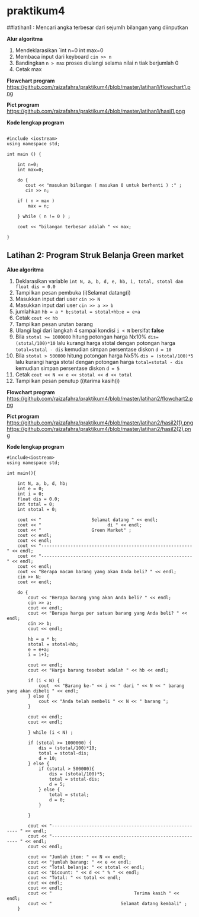 # praktikum4


##latihan1 : Mencari angka terbesar dari sejumlh bilangan yang diinputkan


**Alur algoritma**

1. Mendeklarasikan `int n=0 int max=0
2. Membaca input dari keyboard `cin >> n`
3. Bandingkan `n > max` proses diulangi selama nilai n tiak berjumlah 0
4. Cetak max

**Flowchart program**
https://github.com/raizafahra/praktikum4/blob/master/latihan1/flowchart1.png

**Pict program**
https://github.com/raizafahra/praktikum4/blob/master/latihan1/hasil1.png

**Kode lengkap program**

```

#include <iostream>
using namespace std;

int main () {

    int n=0;
    int max=0;

    do {
       cout << "masukan bilangan ( masukan 0 untuk berhenti ) :" ;
       cin >> n;

    if ( n > max )
        max = n;

    } while ( n != 0 ) ;

    cout << "bilangan terbesar adalah " << max;

}

```

## Latihan 2: Program Struk Belanja Green market

**Alue algoritma**
1. Deklarasikan variable `int N, a, b, d, e, hb, i, total, stotal dan float dis = 0.0`
2. Tampilkan pesan pembuka (i)Selamat datang(i)
3. Masukkan input dari user `cin >> N`
4. Masukkan input dari user `cin >> a >> b`
5. jumlahkan `hb = a * b;stotal = stotal+hb;e = e+a`
6. Cetak `cout << hb`
7. Tampilkan pesan urutan barang
8. Ulangi lagi dari langkah 4 sampai kondisi `i < N` bersifat **false**
9. Bila `stotal >= 1000000` hitung potongan harga Nx10% `dis=(stotal/100)*10` lalu kurangi harga stotal dengan potongan harga `total=stotal - dis` kemudian simpan persentase diskon `d = 10`
10. Bila `stotal > 500000` hitung potongan harga Nx5% `dis = (stotal/100)*5` lalu kurangi harga stotal dengan potongan harga `total=stotal - dis` kemudian simpan persentase diskon `d = 5`
11. Cetak `cout << N << e << stotal << d << total`
12. Tampilkan pesan penutup (i)tarima kasih(i)

**Flowchart program**
https://github.com/raizafahra/praktikum4/blob/master/latihan2/flowchart2.png

**Pict program**
https://github.com/raizafahra/praktikum4/blob/master/latihan2/hasil2(1).png
https://github.com/raizafahra/praktikum4/blob/master/latihan2/hasil2(2).png

**Kode lengkap program**
```
#include<iostream>
using namespace std;

int main(){

    int N, a, b, d, hb;
    int e = 0;
    int i = 0;
    float dis = 0.0;
    int total = 0;
    int stotal = 0;

    cout << "                   Selamat datang " << endl;
    cout << "                         di " << endl;
    cout << "                   Green Market" ;
    cout << endl;
    cout << endl;
    cout << "--------------------------------------------------------- " << endl;
    cout << "--------------------------------------------------------- " << endl;
    cout << endl;
    cout << "Berapa macam barang yang akan Anda beli? " << endl;
    cin >> N;
    cout << endl;

    do {
        cout << "Berapa barang yang akan Anda beli? " << endl;
        cin >> a;
        cout << endl;
        cout << "Berapa harga per satuan barang yang Anda beli? " << endl;
        cin >> b;
        cout << endl;

        hb = a * b;
        stotal = stotal+hb;
        e = e+a;
        i = i+1;

        cout << endl;
        cout << "Harga barang tesebut adalah " << hb << endl;

        if (i < N) {
            cout  << "Barang ke-" << i << " dari " << N << " barang yang akan dibeli " << endl;
        } else {
            cout << "Anda telah membeli " << N << " barang ";
        }

        cout << endl;
        cout << endl;

        } while (i < N) ;

        if (stotal >= 1000000) {
            dis = (stotal/100)*10;
            total = stotal-dis;
            d = 10;
        } else {
            if (stotal > 500000){
                dis = (stotal/100)*5;
                total = stotal-dis;
                d = 5;
            } else {
                total = stotal;
                d = 0;
            }

        }

        cout << "--------------------------------------------------------- " << endl;
        cout << "--------------------------------------------------------- " << endl;
        cout << endl;

        cout << "Jumlah item: " << N << endl;
        cout << "jumlah barang: " << e << endl;
        cout << "Total belanja: " << stotal << endl;
        cout << "Dicount: " << d << " % " << endl;
        cout << "Total: " << total << endl;
        cout << endl;
        cout << endl;
        cout << "                               Terima kasih " << endl;
        cout << "                          Selamat datang kembali" ;
    }

```